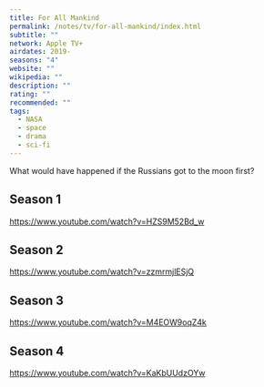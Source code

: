 ```yaml
---
title: For All Mankind
permalink: /notes/tv/for-all-mankind/index.html
subtitle: ""
network: Apple TV+
airdates: 2019-
seasons: "4"
website: ""
wikipedia: ""
description: ""
rating: ""
recommended: ""
tags:
  - NASA
  - space
  - drama
  - sci-fi
---
```


What would have happened if the Russians got to the moon first?

## Season 1
https://www.youtube.com/watch?v=HZS9M52Bd_w
## Season 2
https://www.youtube.com/watch?v=zzmrmjlESjQ
## Season 3
https://www.youtube.com/watch?v=M4EOW9oqZ4k
## Season 4
https://www.youtube.com/watch?v=KaKbUUdzOYw